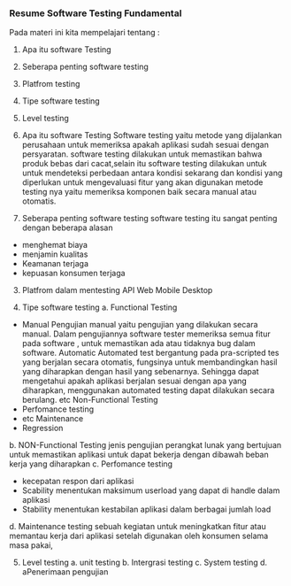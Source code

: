 ### Resume Software Testing Fundamental

Pada materi ini kita mempelajari tentang :
1. Apa itu software Testing 
2. Seberapa penting software testing
3. Platfrom testing
4. Tipe software testing
5. Level testing


1. Apa itu software Testing 
Software testing yaitu metode yang dijalankan perusahaan untuk memeriksa apakah aplikasi sudah sesuai dengan persyaratan. software testing dilakukan untuk memastikan bahwa produk bebas dari cacat,selain itu software testing dilakukan untuk untuk mendeteksi perbedaan antara kondisi sekarang dan kondisi yang diperlukan untuk mengevaluasi fitur yang akan digunakan  metode testing nya yaitu memeriksa komponen baik secara manual atau otomatis.

2. Seberapa penting software testing
software testing itu sangat penting dengan beberapa alasan
- menghemat biaya
- menjamin kualitas
- Keamanan terjaga
- kepuasan konsumen terjaga
3. Platfrom dalam mentesting
API
Web 
Mobile 
Desktop

4. Tipe software testing
a. Functional Testing
- Manual 
Pengujian manual yaitu pengujian yang dilakukan secara manual. Dalam pengujiannya software tester memeriksa semua fitur pada software , untuk memastikan ada atau tidaknya bug dalam software.
Automatic
Automated test bergantung pada pra-scripted tes yang berjalan secara otomatis, fungsinya untuk membandingkan hasil yang diharapkan dengan hasil yang sebenarnya. Sehingga dapat mengetahui apakah aplikasi berjalan sesuai dengan apa yang diharapkan, menggunakan automated testing dapat dilakukan secara berulang.
etc
Non-Functional Testing
- Perfomance testing
- etc
Maintenance
- Regression

b. NON-Functional Testing
jenis pengujian perangkat lunak yang bertujuan untuk memastikan aplikasi untuk dapat bekerja dengan dibawah beban kerja yang diharapkan 
c. Perfomance testing 
- kecepatan respon dari aplikasi
- Scability menentukan maksimum userload yang dapat di handle dalam aplikasi 
- Stability menentukan kestabilan aplikasi dalam berbagai jumlah load

d. Maintenance testing
sebuah kegiatan untuk meningkatkan fitur atau memantau kerja dari aplikasi setelah digunakan oleh konsumen selama masa pakai, 


5. Level testing
a. unit testing
b. Intergrasi testing
c. System testing
d. aPenerimaan pengujian